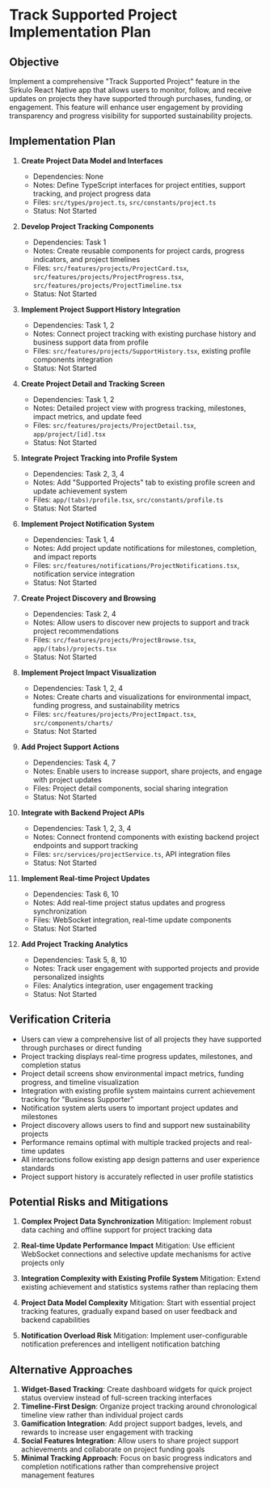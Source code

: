 # Track Supported Project Implementation Plan

## Objective
Implement a comprehensive "Track Supported Project" feature in the Sirkulo React Native app that allows users to monitor, follow, and receive updates on projects they have supported through purchases, funding, or engagement. This feature will enhance user engagement by providing transparency and progress visibility for supported sustainability projects.

## Implementation Plan

1. **Create Project Data Model and Interfaces**
   - Dependencies: None
   - Notes: Define TypeScript interfaces for project entities, support tracking, and project progress data
   - Files: `src/types/project.ts`, `src/constants/project.ts`
   - Status: Not Started

2. **Develop Project Tracking Components**
   - Dependencies: Task 1
   - Notes: Create reusable components for project cards, progress indicators, and project timelines
   - Files: `src/features/projects/ProjectCard.tsx`, `src/features/projects/ProjectProgress.tsx`, `src/features/projects/ProjectTimeline.tsx`
   - Status: Not Started

3. **Implement Project Support History Integration**
   - Dependencies: Task 1, 2
   - Notes: Connect project tracking with existing purchase history and business support data from profile
   - Files: `src/features/projects/SupportHistory.tsx`, existing profile components integration
   - Status: Not Started

4. **Create Project Detail and Tracking Screen**
   - Dependencies: Task 1, 2
   - Notes: Detailed project view with progress tracking, milestones, impact metrics, and update feed
   - Files: `src/features/projects/ProjectDetail.tsx`, `app/project/[id].tsx`
   - Status: Not Started

5. **Integrate Project Tracking into Profile System**
   - Dependencies: Task 2, 3, 4
   - Notes: Add "Supported Projects" tab to existing profile screen and update achievement system
   - Files: `app/(tabs)/profile.tsx`, `src/constants/profile.ts`
   - Status: Not Started

6. **Implement Project Notification System**
   - Dependencies: Task 1, 4
   - Notes: Add project update notifications for milestones, completion, and impact reports
   - Files: `src/features/notifications/ProjectNotifications.tsx`, notification service integration
   - Status: Not Started

7. **Create Project Discovery and Browsing**
   - Dependencies: Task 2, 4
   - Notes: Allow users to discover new projects to support and track project recommendations
   - Files: `src/features/projects/ProjectBrowse.tsx`, `app/(tabs)/projects.tsx`
   - Status: Not Started

8. **Implement Project Impact Visualization**
   - Dependencies: Task 1, 2, 4
   - Notes: Create charts and visualizations for environmental impact, funding progress, and sustainability metrics
   - Files: `src/features/projects/ProjectImpact.tsx`, `src/components/charts/`
   - Status: Not Started

9. **Add Project Support Actions**
   - Dependencies: Task 4, 7
   - Notes: Enable users to increase support, share projects, and engage with project updates
   - Files: Project detail components, social sharing integration
   - Status: Not Started

10. **Integrate with Backend Project APIs**
    - Dependencies: Task 1, 2, 3, 4
    - Notes: Connect frontend components with existing backend project endpoints and support tracking
    - Files: `src/services/projectService.ts`, API integration files
    - Status: Not Started

11. **Implement Real-time Project Updates**
    - Dependencies: Task 6, 10
    - Notes: Add real-time project status updates and progress synchronization
    - Files: WebSocket integration, real-time update components
    - Status: Not Started

12. **Add Project Tracking Analytics**
    - Dependencies: Task 5, 8, 10
    - Notes: Track user engagement with supported projects and provide personalized insights
    - Files: Analytics integration, user engagement tracking
    - Status: Not Started

## Verification Criteria
- Users can view a comprehensive list of all projects they have supported through purchases or direct funding
- Project tracking displays real-time progress updates, milestones, and completion status
- Project detail screens show environmental impact metrics, funding progress, and timeline visualization
- Integration with existing profile system maintains current achievement tracking for "Business Supporter"
- Notification system alerts users to important project updates and milestones
- Project discovery allows users to find and support new sustainability projects
- Performance remains optimal with multiple tracked projects and real-time updates
- All interactions follow existing app design patterns and user experience standards
- Project support history is accurately reflected in user profile statistics

## Potential Risks and Mitigations

1. **Complex Project Data Synchronization**
   Mitigation: Implement robust data caching and offline support for project tracking data

2. **Real-time Update Performance Impact**
   Mitigation: Use efficient WebSocket connections and selective update mechanisms for active projects only

3. **Integration Complexity with Existing Profile System**
   Mitigation: Extend existing achievement and statistics systems rather than replacing them

4. **Project Data Model Complexity**
   Mitigation: Start with essential project tracking features, gradually expand based on user feedback and backend capabilities

5. **Notification Overload Risk**
   Mitigation: Implement user-configurable notification preferences and intelligent notification batching

## Alternative Approaches

1. **Widget-Based Tracking**: Create dashboard widgets for quick project status overview instead of full-screen tracking interfaces
2. **Timeline-First Design**: Organize project tracking around chronological timeline view rather than individual project cards
3. **Gamification Integration**: Add project support badges, levels, and rewards to increase user engagement with tracking
4. **Social Features Integration**: Allow users to share project support achievements and collaborate on project funding goals
5. **Minimal Tracking Approach**: Focus on basic progress indicators and completion notifications rather than comprehensive project management features